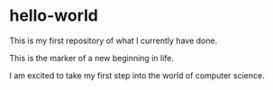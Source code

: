 # hello-world
This is my first repository of what I currently have done.

This is the marker of a new beginning in life.

I am excited to take my first step into the world of computer science.

